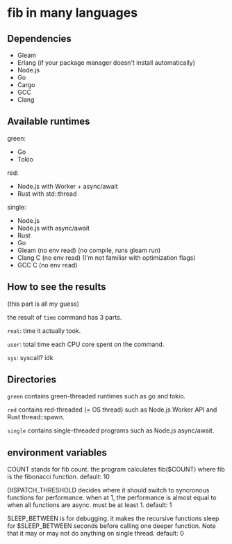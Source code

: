 # fib in many languages

## Dependencies

- Gleam
- Erlang (if your package manager doesn't install automatically)
- Node.js
- Go
- Cargo
- GCC
- Clang

## Available runtimes

green:
- Go
- Tokio

red:
- Node.js with Worker + async/await
- Rust with std::thread

single:
- Node.js
- Node.js with async/await
- Rust
- Go
- Gleam (no env read) (no compile, runs gleam run)
- Clang C (no env read) (I'm not familiar with optimization flags)
- GCC C (no env read)

## How to see the results

(this part is all my guess)

the result of `time` command has 3 parts.

`real`: time it actually took.

`user`: total time each CPU core spent on the command.

`sys`: syscall? idk


## Directories

`green` contains green-threaded runtimes such as go and tokio.

`red` contains red-threaded (= OS thread) such as Node.js Worker API and Rust thread::spawn.

`single` contains single-threaded programs such as Node.js async/await.

## environment variables

COUNT stands for fib count. the program calculates fib($COUNT) where fib is the fibonacci function.
default: 10

DISPATCH_THRESHOLD decides where it should switch to syncronous functions for performance. when at 1, the performance is almost equal to when all functions are async. must be at least 1.
default: 1

SLEEP_BETWEEN is for debugging. it makes the recursive functions sleep for $SLEEP_BETWEEN seconds before calling one deeper function.
Note that it may or may not do anything on single thread.
default: 0
